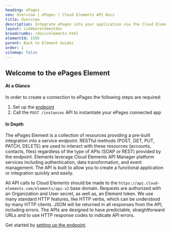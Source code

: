 ```yaml
---
heading: ePages
seo: Overview | ePages | Cloud Elements API Docs
title: Overview
description: Integrate ePages into your application via the Cloud Elements APIs.
layout: sidebarelementdoc
breadcrumbs: /docs/elements.html
elementId: 1595
parent: Back to Element Guides
order: 1
sitemap: false
---
```


## Welcome to the ePages Element


#### At a Glance

In order to create a connection to ePages the following steps are required:

1. Set up the [endpoint](epages-endpoint-setup.html)
2. Call the `POST /instances` API to instantiate your ePages connected app

#### In Depth

The ePages Element is a collection of resources providing a pre-built integration into a service endpoint. RESTful methods (POST, GET, PUT, PATCH, DELETE) are used to interact with these resources (accounts, contacts, files) regardless of the type of APIs (SOAP or REST) provided by the endpoint. Elements leverage Cloud Elements API Manager platform services including authentication, data transformation, and event management.  The API is built to allow you to create a functional application or integration quickly and easily.

All API calls to Cloud Elements should be made to the `https://api.cloud-elements.com/elements/api-v2` base domain. Requests are authorized with an Organization and User secret, as well as, an Element token.  We use many standard HTTP features, like HTTP verbs, which can be understood by many HTTP clients. JSON will be returned in all responses from the API, including errors. The APIs are designed to have predictable, straightforward URLs and to use HTTP response codes to indicate API errors.

Get started by [setting up the endpoint](epages-endpoint-setup.html).
